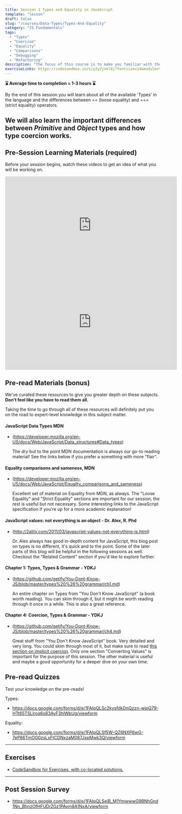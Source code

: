 ```yaml
---
title: Session 1 Types and Equality in JavaScript
template: "lesson"
draft: false
slug: "/courses/Data-Types/Types-And-Equality"
category: "JS Fundamentals"
tags:
  - "Types"
  - "Coercion"
  - "Equality"
  - "Comparisons"
  - "Debugging"
  - "Refactoring"
description: "The focus of this course is to make you familiar with the nuance of the JavaScript Data Types. A little hazy on passing objects by reference? Not sure why your number is coercing to a string? Not sure what coercion is? Then this is the topic for you. Feel at home with the data types and how to make them do what you want by the end of this course"
exerciseLinks: https://codesandbox.io/s/y3y2jnkl6j?fontsize=14&module=%2Fsrc%2Fexercises%2F1-types.test.js&previewwindow=tests 
---
```


**⌛ Average time to completion = 1-3 hours ⌛**

By the end of this session you will learn about all of the available 'Types' in
the language and the differences between == (loose equality) and === (strict equality) operators. 

We will also learn the important differences between
_Primitive_ and _Object_ types and how type coercion works. 
---


## Pre-Session Learning Materials (required)
Before your session begins, watch these videos to get an idea of what you will be working on.

<iframe width="560" height="315" src="https://www.youtube.com/embed/808eYu9B9Yw" frameborder="0" allow="autoplay; encrypted-media" allowfullscreen></iframe>

<br/>
<iframe width="560" height="315" src="https://www.youtube.com/embed/kVOmc7NK1M0" frameborder="0" allow="autoplay; encrypted-media" allowfullscreen></iframe>

## Pre-read Materials (bonus)
We've curated these resources to give you greater depth on these subjects. **Don't feel like you have to 
read them all.** 

Taking the time to go through all of these resources will definitely put you on the 
road to expert-level knowledge in this subject matter.

#### JavaScript Data Types MDN
- (https://developer.mozilla.org/en-US/docs/Web/JavaScript/Data_structures#Data_types)

    The _dry_ but to the point MDN documentation is always our go-to reading
    material! See the links below if you prefer a something with more "flair".
    
#### Equality comparisons and sameness, MDN
- (https://developer.mozilla.org/en-US/docs/Web/JavaScript/Equality_comparisons_and_sameness)

    Excellent set of material on Equality from MDN, as always. The "Loose
    Equality" and "Strict Equality" sections are important for our session, the
    rest is useful but not necessary. Some interesting links to the JavaScript
    specification if you're up for a more academic explanation!

#### JavaScript values: not everything is an object - Dr. Alex, R. Phd
- (http://2ality.com/2011/03/javascript-values-not-everything-is.html)

    Dr. Alex always has good in-depth content for JavaScript, this blog post on
    types is no different, it's quick and to the point. Some of the later parts
    of this blog will be helpful in the following sessions as well. Checkout the
    "Related Content" section if you'd like to explore further.

#### Chapter 1: Types, Types & Grammar - YDKJ
- (https://github.com/getify/You-Dont-Know-JS/blob/master/types%20%26%20grammar/ch1.md)

    An entire chapter on Types from "You Don't Know JavaScript" (a book worth
    reading). You can skim through it, but it might be worth reading through it
    once in a while. This is also a great reference.

#### Chapter 4: Coercion, Types & Grammar - YDKJ
- (https://github.com/getify/You-Dont-Know-JS/blob/master/types%20%26%20grammar/ch4.md)

    Great stuff from "You Don't Know JavaScript" book. Very detailed and very
    long. You could skim through most of it, but make sure to read
    [this section on implicit coercion](https://github.com/getify/You-Dont-Know-JS/blob/master/types%20%26%20grammar/ch4.md#implicit-coercion).
    Only one section "Converting Values" is important for the purpose of this
    session. The other material is useful and maybe a good opportunity for a
    deeper dive on your own time.

## Pre-read Quizzes
Test your knowledge on the pre-reads!

Types:    
-   https://docs.google.com/forms/d/e/1FAIpQLSc2kysfdkDnQzzn-wipQ79-HTt65TSLlroq6s83AyF3hlWbUg/viewform

Equality:    
-   https://docs.google.com/forms/d/e/1FAIpQLSf5W-QZ6NXP6wG-7eP86TmOG0zsLxFtCDNxzaM087JxpMwk3Q/viewform

---


## Exercises

-   [CodeSandbox for Exercises, with co-located solutions.](https://codesandbox.io/s/y3y2jnkl6j?fontsize=14&module=%2Fsrc%2Fexercises%2F1-types.test.js&previewwindow=tests )

---

## Post Session Survey

-   https://docs.google.com/forms/d/e/1FAIpQLSeiB_M1YmwwwG9BNhGnd1Nn_BhnzOfHFUDrZGz1PAvm8A1NxA/viewform
